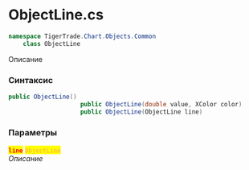 
# ObjectLine.cs
```csharp
namespace TigerTrade.Chart.Objects.Common  
    class ObjectLine
```

Описание

### Синтаксис
```csharp
public ObjectLine()
                    public ObjectLine(double value, XColor color)
                    public ObjectLine(ObjectLine line)
```

### Параметры  
<mark style="color:red;">**`line`**</mark> <mark style="color: rgb(255, 166, 87);">`ObjectLine`</mark>  
 *Описание*  
  

                    
                    